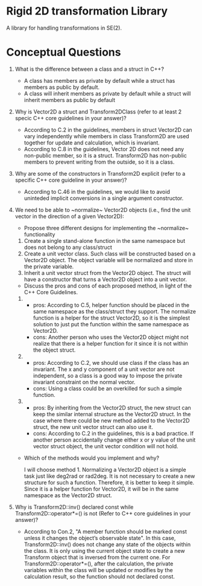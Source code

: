 # Rigid 2D transformation Library
A library for handling transformations in SE(2).

# Conceptual Questions
1. What is the difference between a class and a struct in C++?

    - A class has members as private by default while a struct has members as public by default.
    - A class will inherit members as private by default while a struct will inherit members as public by default

2. Why is Vector2D a struct and Transform2DClass (refer to at least 2 specic C++ core guidelines in your answer)?

    - According to C.2 in the guidelines, members in struct Vector2D can vary independently while members in class Transform2D are used together for update and calculation, which is invariant.
    - According to C.8 in the guidelines, Vector 2D does not need any non-public member, so it is a struct. Transform2D has non-public members to prevent writing from the outside, so it is a class.

3. Why are some of the constructors in Transform2D explicit (refer to a specific C++ core guideline in your answer)?

    - According to C.46 in the guidelines, we would like to avoid uninteded implicit conversions in a single argument constructor.

4. We need to be able to ~normalize~ Vector2D objects (i.e., find the unit vector in the direction of a given Vector2D):

   - Propose three different designs for implementing the ~normalize~ functionality  
     
    1. Create a single stand-alone function in the same namespace but does not belong to any class/struct
    2. Create a unit vector class. Such class will be constructed based on a Vector2D object. The object variable will be normalized and store in the private variable.
    3. Inherit a unit vector struct from the Vector2D object. The struct will have a constructor that turns a Vector2D object into a unit vector.

   - Discuss the pros and cons of each proposed method, in light of the C++ Core Guidelines.
   
    1.
        - pros: According to C.5, helper function should be placed in the same namespace as the class/struct they support. The normalize function is a helper for the struct Vector2D, so it is the simplest solution to just put the function within the same namespace as Vector2D.
        - cons: Another person who uses the Vector2D object might not realize that there is a helper function for it since it is not within the object struct.
        
    2.
        - pros: According to C.2, we should use class if the class has an invariant. The x and y component of a unit vector are not independent, so a class is a good way to impose the private invariant constraint on the normal vector.
        - cons: Using a class could be an overkilled for such a simple function.
    
    3.
        - pros: By inheriting from the Vector2D struct, the new struct can keep the similar internal structure as the Vector2D struct. In the case where there could be new method added to the Vector2D struct, the new unit vector struct can also use it.
        - cons: According to C.2 in the guidelines, this is a bad practice. If another person accidentally change either x or y value of the unit vector struct object, the unit vector condition will not hold.
        
   - Which of the methods would you implement and why?
   
     I will choose method 1. Normalizing a Vector2D object is a simple task just like deg2rad or rad2deg. It is not necessary to create a new structure for such a function. Therefore, it is better to keep it simple. Since it is a helper function for Vector2D, it will be in the same namespace as the Vector2D struct.
   
   
5. Why is Transform2D::inv() declared const while Transform2D::operator*=() is not (Refer to C++ core guidelines in your answer)?

    - According to Con.2, "A member function should be marked const unless it changes the object’s observable state". In this case, Transform2D::inv() does not change any state of the objects within the class. It is only using the current object state to create a new Transform object that is inversed from the current one. For Transform2D::operator*=(), after the calculation, the private variables within the class will be updated or modifies by the calculation result, so the function should not declared const.
   
